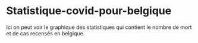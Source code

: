 # Statistique-covid-pour-belgique

Ici on peut voir le graphique des statistiques qui contient le nombre de mort et de cas recensés en belgique.
